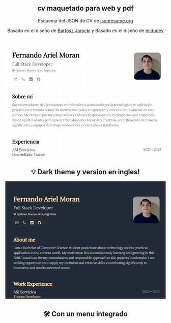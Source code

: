 <div align="center">
<h2>
    cv maquetado para web y pdf
</h2>
<p>
Esquema del JSON de CV de <a href="https://jsonresume.org/schema/">jsonresume.org</a>
</p>


<p>
Basado en el diseño de <a href="https://github.com/BartoszJarocki/cv">Bartosz Jarocki</a>
y
Basado en el diseño de <a href="https://github.com/midudev/minimalist-portfolio-json/tree/main">midudev</a>

<img src="ligthttheme"></img>

</p>

<p></p>

## 💡 Dark theme y version en ingles! 

<img src="darkttheme"></img>
 

## 🛠️ Con un menu integrado




